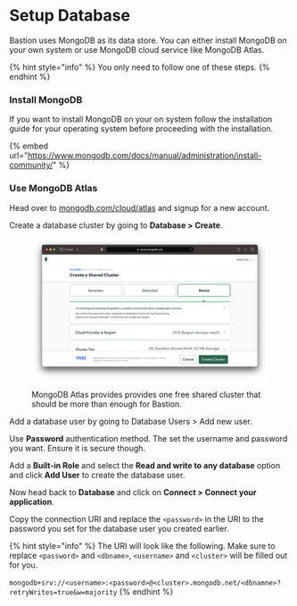 # Setup Database

Bastion uses MongoDB as its data store. You can either install MongoDB on your own system or use MongoDB cloud service like MongoDB Atlas.

{% hint style="info" %}
You only need to follow one of these steps.
{% endhint %}

### Install MongoDB <a href="#install-mongodb" id="install-mongodb"></a>

If you want to install MongoDB on your on system follow the installation guide for your operating system before proceeding with the installation.

{% embed url="https://www.mongodb.com/docs/manual/administration/install-community/" %}

### Use MongoDB Atlas

Head over to [mongodb.com/cloud/atlas](https://www.mongodb.com/cloud/atlas) and signup for a new account.

Create a database cluster by going to **Database > Create**.

<figure><img src="../.gitbook/assets/image (1).png" alt=""><figcaption><p>MongoDB Atlas provides provides one free shared cluster that should be more than enough for Bastion.</p></figcaption></figure>

Add a database user by going to Database Users > Add new user.

Use **Password** authentication method. The set the username and password you want. Ensure it is secure though.

Add a **Built-in Role** and select the **Read and write to any database** option and click **Add User** to create the database user.

Now head back to **Database** and click on **Connect > Connect your application**.

Copy the connection URI and replace the `<password>` in the URI to the password you set for the database user you created earlier.

{% hint style="info" %}
The URI will look like the following. Make sure to replace `<password>` and `<dbname>`, `<username>` and `<cluster>` will be filled out for you.

`mongodb+srv://<username>:<password>@<cluster>.mongodb.net/<dbnamne>?retryWrites=true&w=majority`
{% endhint %}
